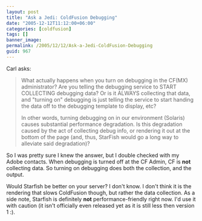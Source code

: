 ```yaml
---
layout: post
title: "Ask a Jedi: ColdFusion Debugging"
date: "2005-12-12T11:12:00+06:00"
categories: [coldfusion]
tags: []
banner_image: 
permalink: /2005/12/12/Ask-a-Jedi-ColdFusion-Debugging
guid: 967
---
```


Carl asks:

<blockquote>
What actually happens when you turn on debugging in the CF(MX) administrator? Are you telling the debugging service to START COLLECTING debugging data? Or is it ALWAYS collecting that data, and "turning on" debugging is just telling the service to start handing the data off to the debugging template  to display, etc?

In other words, turning debugging on in our environment (Solaris) causes substantial performance degradation. Is this degradation caused by the act of collecting debug info, or rendering it out at the bottom of the page (and, thus, StarFish would go a long way to alleviate said degradation)?
</blockquote>

So I was pretty sure I knew the answer, but I double checked with my Adobe contacts. When debugging is turned off at the CF Admin, CF is <b>not</b> collecting data. So turning on debugging does both the collection, and the output.

Would Starfish be better on your server? I don't know. I don't think it is the rendering that slows ColdFusion though, but rather the data collection. As a side note, Starfish is definitely <b>not</b> performance-friendly right now. I'd use it with caution (it isn't officially even released yet as it is still less then version 1 :).